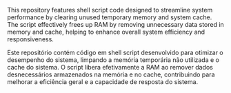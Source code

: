 This repository features shell script code designed to streamline system performance by clearing unused temporary memory and system cache. The script effectively frees up RAM by removing unnecessary data stored in memory and cache, helping to enhance overall system efficiency and responsiveness.

Este repositório contém código em shell script desenvolvido para otimizar o desempenho do sistema, limpando a memória temporária não utilizada e o cache do sistema. O script libera efetivamente a RAM ao remover dados desnecessários armazenados na memória e no cache, contribuindo para melhorar a eficiência geral e a capacidade de resposta do sistema.